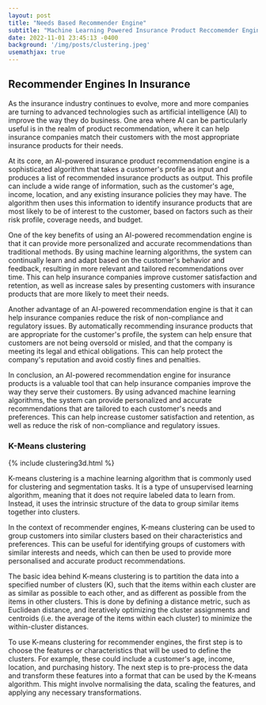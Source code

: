 ```yaml
---
layout: post
title: "Needs Based Recommender Engine"
subtitle: "Machine Learning Powered Insurance Product Reccomemder Engine"
date: 2022-11-01 23:45:13 -0400
background: '/img/posts/clustering.jpeg'
usemathjax: true
---
```


## Recommender Engines In Insurance

As the insurance industry continues to evolve, more and more companies are turning to advanced technologies such as artificial intelligence (AI) to improve the way they do business. One area where AI can be particularly useful is in the realm of product recommendation, where it can help insurance companies match their customers with the most appropriate insurance products for their needs.

At its core, an AI-powered insurance product recommendation engine is a sophisticated algorithm that takes a customer's profile as input and produces a list of recommended insurance products as output. This profile can include a wide range of information, such as the customer's age, income, location, and any existing insurance policies they may have. The algorithm then uses this information to identify insurance products that are most likely to be of interest to the customer, based on factors such as their risk profile, coverage needs, and budget.

One of the key benefits of using an AI-powered recommendation engine is that it can provide more personalized and accurate recommendations than traditional methods. By using machine learning algorithms, the system can continually learn and adapt based on the customer's behavior and feedback, resulting in more relevant and tailored recommendations over time. This can help insurance companies improve customer satisfaction and retention, as well as increase sales by presenting customers with insurance products that are more likely to meet their needs.

Another advantage of an AI-powered recommendation engine is that it can help insurance companies reduce the risk of non-compliance and regulatory issues. By automatically recommending insurance products that are appropriate for the customer's profile, the system can help ensure that customers are not being oversold or misled, and that the company is meeting its legal and ethical obligations. This can help protect the company's reputation and avoid costly fines and penalties.

In conclusion, an AI-powered recommendation engine for insurance products is a valuable tool that can help insurance companies improve the way they serve their customers. By using advanced machine learning algorithms, the system can provide personalized and accurate recommendations that are tailored to each customer's needs and preferences. This can help increase customer satisfaction and retention, as well as reduce the risk of non-compliance and regulatory issues.

### K-Means clustering

{% include clustering3d.html %}

K-means clustering is a machine learning algorithm that is commonly used for clustering and segmentation tasks. It is a type of unsupervised learning algorithm, meaning that it does not require labeled data to learn from. Instead, it uses the intrinsic structure of the data to group similar items together into clusters.

In the context of recommender engines, K-means clustering can be used to group customers into similar clusters based on their characteristics and preferences. This can be useful for identifying groups of customers with similar interests and needs, which can then be used to provide more personalised and accurate product recommendations.

The basic idea behind K-means clustering is to partition the data into a specified number of clusters (K), such that the items within each cluster are as similar as possible to each other, and as different as possible from the items in other clusters. This is done by defining a distance metric, such as Euclidean distance, and iteratively optimizing the cluster assignments and centroids (i.e. the average of the items within each cluster) to minimize the within-cluster distances.

To use K-means clustering for recommender engines, the first step is to choose the features or characteristics that will be used to define the clusters. For example, these could include a customer's age, income, location, and purchasing history. The next step is to pre-process the data and transform these features into a format that can be used by the K-means algorithm. This might involve normalising the data, scaling the features, and applying any necessary transformations.




